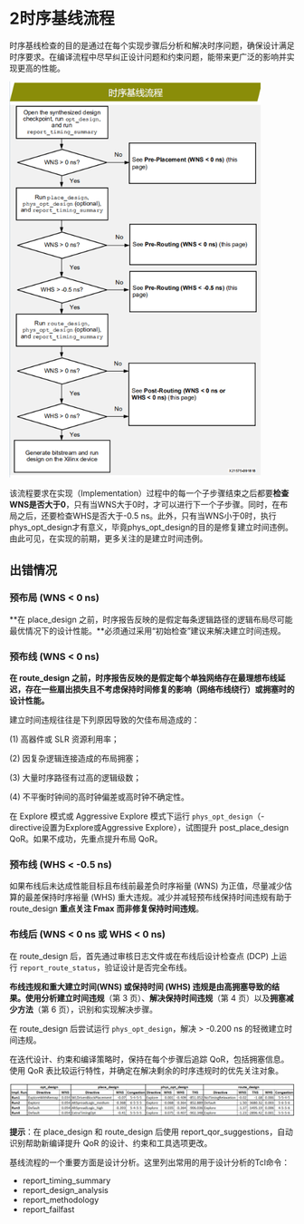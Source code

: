 # 2时序基线流程

时序基线检查的目的是通过在每个实现步骤后分析和解决时序问题，确保设计满足时序要求。在编译流程中尽早纠正设计问题和约束问题，能带来更广泛的影响并实现更高的性能。

<img src="2时序基线流程.assets/image-20210316101020690.png" alt="image-20210316101020690" style="zoom:80%;" />

该流程要求在实现（Implementation）过程中的每一个子步骤结束之后都要**检查WNS是否大于0**，只有当WNS大于0时，才可以进行下一个子步骤。同时，在布局之后，还要检查WHS是否大于-0.5 ns。此外，只有当WNS小于0时，执行phys_opt_design才有意义，毕竟phys_opt_design的目的是修复建立时间违例。由此可见，在实现的前期，更多关注的是建立时间违例。

## 出错情况

### **预布局** **(WNS < 0 ns)**

**在 place_design 之前，时序报告反映的是假定每条逻辑路径的逻辑布局尽可能最优情况下的设计性能。**必须通过采用“初始检查”建议来解决建立时间违规。

### **预布线** **(WNS < 0 ns)**

**在 route_design 之前，时序报告反映的是假定每个单独网络存在最理想布线延迟，存在一些扇出损失且不考虑保持时间修复的影响（网络布线绕行）或拥塞时的设计性能。**

建立时间违规往往是下列原因导致的欠佳布局造成的：

(1) 高器件或 SLR 资源利用率；

(2) 因复杂逻辑连接造成的布局拥塞；

(3) 大量时序路径有过高的逻辑级数； 

(4) 不平衡时钟间的高时钟偏差或高时钟不确定性。

在 Explore 模式或 Aggressive Explore 模式下运行 `phys_opt_design`（-directive设置为Explore或Aggressive Explore），试图提升 post_place_design QoR。如果不成功，先重点提升布局 QoR。

### **预布线** **(WHS < -0.5 ns)**

如果布线后未达成性能目标且布线前最差负时序裕量 (WNS) 为正值，尽量减少估算的最差保持时序裕量 (WHS) 重大违规。减少并减轻预布线保持时间违规有助于route_design **重点关注 Fmax** **而非修复保持时间违规**。

### **布线后** **(WNS < 0 ns** **或** **WHS < 0 ns)**

在 route_design 后，首先通过审核日志文件或在布线后设计检查点 (DCP) 上运行 `report_route_status`，验证设计是否完全布线。

**布线违规和重大建立时间(WNS) 或保持时间 (WHS) 违规是由高拥塞导致的结果。**使用**分析建立时间违规**（第 3 页）、**解决保持时间违规**（第 4 页）以及**拥塞减少方法**（第 6 页），识别和实现解决步骤。

在 route_design 后尝试运行 `phys_opt_design`，解决 > -0.200 ns 的轻微建立时间违规。

在迭代设计、约束和编译策略时，保持在每个步骤后追踪 QoR，包括拥塞信息。使用 QoR 表比较运行特性，并确定在解决剩余的时序违规时的优先关注对象。

<img src="2时序基线流程.assets/image-20210316102940686.png" alt="image-20210316102940686" style="zoom:80%;" />

**提示**：在 place_design 和 route_design 后使用 report_qor_suggestions，自动识别帮助新编译提升 QoR 的设计、约束和工具选项更改。

基线流程的一个重要方面是设计分析。这里列出常用的用于设计分析的Tcl命令：

- report_timing_summary
- report_design_analysis
- report_methodology
- report_failfast

